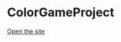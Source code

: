 # ColorGameProject
<a href="https://aleksandarcolovic.github.io/ColorGameProject/">Open the site</a>

